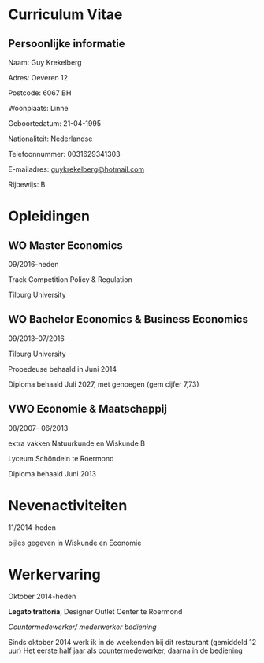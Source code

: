 Curriculum Vitae
====
Persoonlijke informatie
----
Naam:           Guy Krekelberg

Adres:          Oeveren 12

Postcode:       6067 BH

Woonplaats:     Linne

Geboortedatum:  21-04-1995

Nationaliteit:  Nederlandse

Telefoonnummer: 0031629341303

E-mailadres:    guykrekelberg@hotmail.com

Rijbewijs:      B

Opleidingen
====   
WO Master Economics
---
09/2016-heden

Track Competition Policy & Regulation

Tilburg University

  
WO Bachelor Economics & Business Economics 
----
09/2013-07/2016

Tilburg University

Propedeuse behaald in Juni 2014

Diploma behaald Juli 2027, met genoegen (gem cijfer 7,73)

  
VWO Economie & Maatschappij
----
08/2007- 06/2013

extra vakken Natuurkunde en Wiskunde B

Lyceum Schöndeln te Roermond

Diploma behaald Juni 2013

Nevenactiviteiten
====
11/2014-heden 

bijles gegeven in Wiskunde en Economie

Werkervaring
====

Oktober 2014-heden 

__Legato trattoria__, Designer Outlet Center te Roermond

_Countermedewerker/ mederwerker bediening_ 

Sinds oktober 2014 werk ik in de weekenden bij dit restaurant (gemiddeld 12 uur)
Het eerste half jaar als countermedewerker, daarna in de bediening 


